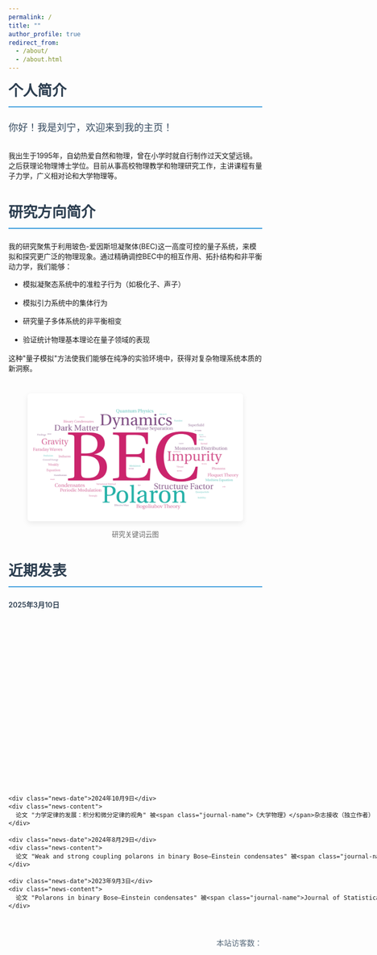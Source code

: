 ```yaml
---
permalink: /
title: ""
author_profile: true
redirect_from: 
  - /about/
  - /about.html
---
```


<style>
  .section {
    margin-bottom: 2.5rem;
  }
  
  .section-title {
    position: relative;
    margin: 0 0 1.5rem 0;
    padding-bottom: 0.8rem;
    font-size: 1.8rem;
    color: #2c3e50;
    border-bottom: 2px solid #3498db;
  }
  
  .news-container {
    display: grid;
    grid-template-columns: max-content 1fr;
    gap: 0.8rem 1.2rem;
    margin-top: 1.2rem;
  }
  
  .news-date {
    font-weight: 600;
    color: #2c3e50;
    white-space: nowrap;
  }
  
  .news-content {
    line-height: 1.6;
  }
  
  .research-image {
    text-align: center;
    margin: 2.5rem 0;
  }
  
  .research-image img {
    max-width: 85%;
    height: auto;
    border-radius: 6px;
    box-shadow: 0 4px 12px rgba(0,0,0,0.08);
  }
  
  .image-caption {
    display: block;
    font-size: 0.95em;
    color: #666;
    margin-top: 0.8rem;
  }
  
  .visitor-counter {
    text-align: right;
    margin: 2.5rem 0 1.5rem;
    font-size: 0.95rem;
    color: #5a6c7d;
  }
  
  .journal-name {
    color: #d35400;
    font-weight: 500;
  }
  
  .intro-highlight {
    font-size: 1.2rem;
    line-height: 1.7;
    color: #34495e;
    margin-bottom: 1.8rem;
  }
  
  .research-list {
    padding-left: 1.8rem;
    line-height: 1.7;
  }
  
  .research-list li {
    margin-bottom: 0.8rem;
  }
</style>

<div class="section">
  <h2 class="section-title">个人简介</h2>
  <p class="intro-highlight">你好！我是刘宁，欢迎来到我的主页！</p>
  <p>我出生于1995年，自幼热爱自然和物理，曾在小学时就自行制作过天文望远镜。之后获理论物理博士学位。目前从事高校物理教学和物理研究工作，主讲课程有量子力学，广义相对论和大学物理等。</p>
</div>

<div class="section">
  <h2 class="section-title">研究方向简介</h2>
  <p>我的研究聚焦于利用玻色-爱因斯坦凝聚体(BEC)这一高度可控的量子系统，来模拟和探究更广泛的物理现象。通过精确调控BEC中的相互作用、拓扑结构和非平衡动力学，我们能够：</p>
  
  <ul class="research-list">
    <li>模拟凝聚态系统中的准粒子行为（如极化子、声子）</li>
    <li>模拟引力系统中的集体行为</li>
    <li>研究量子多体系统的非平衡相变</li>
    <li>验证统计物理基本理论在量子领域的表现</li>
  </ul>
  
  <p>这种"量子模拟"方法使我们能够在纯净的实验环境中，获得对复杂物理系统本质的新洞察。</p>
</div>

<div class="research-image">
  <img src="/images/BEC.png" alt="研究关键词云图：玻色-爱因斯坦凝聚、量子模拟、极化子、非平衡动力学、拓扑量子态">
  <span class="image-caption">研究关键词云图</span>
</div>

<div class="section">
  <h2 class="section-title">近期发表</h2>
  
  <div class="news-container">
    <div class="news-date">2025年3月10日</div>
    <div class="news-content">
      论文 "Phase behaviors and dynamics of active particle systems in double-well potential" 被<span class="journal-name">Physica A: Statistical Mechanics and its Applications</span>接收（通讯作者）
    </div>
    
    <div class="news-date">2024年10月9日</div>
    <div class="news-content">
      论文 "力学定律的发展：积分和微分定律的视角" 被<span class="journal-name">《大学物理》</span>杂志接收（独立作者）
    </div>
    
    <div class="news-date">2024年8月29日</div>
    <div class="news-content">
      论文 "Weak and strong coupling polarons in binary Bose–Einstein condensates" 被<span class="journal-name">Physica Scripta</span>接收（独立作者）
    </div>
    
    <div class="news-date">2023年9月3日</div>
    <div class="news-content">
      论文 "Polarons in binary Bose–Einstein condensates" 被<span class="journal-name">Journal of Statistical Mechanics: Theory and Experiment</span>接收（第一作者）
    </div>
  </div>
</div>

<div class="visitor-counter">
  <span id="busuanzi_container_site_uv">本站访客数：<span id="busuanzi_value_site_uv"></span></span>
</div>

<script async src="//busuanzi.ibruce.info/busuanzi/2.3/busuanzi.pure.mini.js"></script>
